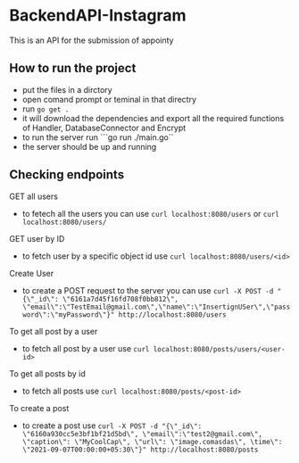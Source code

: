 # BackendAPI-Instagram
This is an API for the submission of appointy

## How to run the project
- put the files in a dirctory
- open comand prompt or teminal in that directry
- run ```go get .```
- it will download the dependencies and export all the required functions of Handler, DatabaseConnector and Encrypt
- to run the server run ```go run ./main.go``
- the server should be up and running

## Checking endpoints
GET all users
- to fetech all the users you can use ```curl localhost:8080/users``` or ```curl localhost:8080/users/```

GET user by ID
- to fetch user by a specific object id use ```curl localhost:8080/users/<id>```

Create User
- to create a POST request to the server you can use ```curl -X POST -d "{\"_id\": \"6161a7d45f16fd708f0bb812\", \"email\":\"TestEmail@gmail.com\",\"name\":\"InsertignUSer\",\"password\":\"myPassword\"}" http://localhost:8080/users```

To get all post by a user
- to fetch all post by a user use ```curl localhost:8080/posts/users/<user-id>```

To get all posts by id
- to fetch all posts use ```curl localhost:8080/posts/<post-id>```

To create a post 
- to create a post use ```curl -X POST -d "{\"_id\": \"6160a930cc5e3bf1bf21d5bd\", \"email\":\"test2@gmail.com\", \"caption\": \"MyCoolCap\", \"url\": \"image.comasdas\", \time\": \"2021-09-07T00:00:00+05:30\"}" http://localhost:8080/posts```

